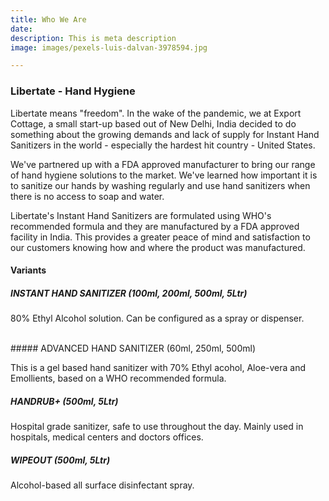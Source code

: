 ```yaml
---
title: Who We Are
date: 
description: This is meta description
image: images/pexels-luis-dalvan-3978594.jpg

---
```

### Libertate - Hand Hygiene

Libertate means "freedom". In the wake of the pandemic, we at Export Cottage, a small start-up based out of New Delhi, India decided to do something about the growing demands and lack of supply for Instant Hand Sanitizers in the world - especially the hardest hit country - United States.

We've partnered up with a FDA approved manufacturer to bring our range of hand hygiene solutions to the market. We've learned how important it is to sanitize our hands by washing regularly and use hand sanitizers when there is no access to soap and water.

Libertate's Instant Hand Sanitizers are formulated using WHO's recommended formula and they are manufactured by a FDA approved facility in India. This provides a greater peace of mind and satisfaction to our customers knowing how and where the product was manufactured.


#### Variants

##### INSTANT HAND SANITIZER (100ml, 200ml, 500ml, 5Ltr)

80% Ethyl Alcohol solution. Can be configured as a spray or dispenser.

<br/>
##### ADVANCED HAND SANITIZER (60ml, 250ml, 500ml)

This is a gel based hand sanitizer with 70% Ethyl acohol, Aloe-vera and Emollients, based on a WHO recommended formula.


##### HANDRUB+ (500ml, 5Ltr)

Hospital grade sanitizer, safe to use throughout the day. Mainly used in hospitals, medical centers and doctors offices.


##### WIPEOUT (500ml, 5Ltr)

Alcohol-based all surface disinfectant spray.
